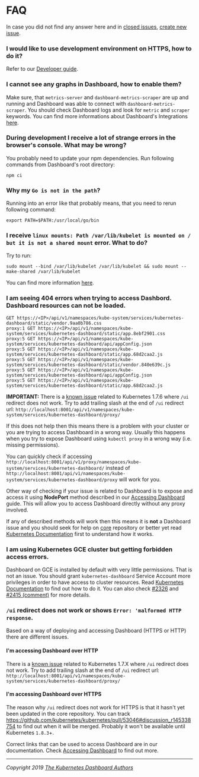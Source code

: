 # FAQ

In case you did not find any answer here and in [closed issues](https://github.com/kubernetes/dashboard/issues?q=is%3Aissue+is%3Aclosed), [create new issue](https://github.com/kubernetes/dashboard/issues/new/choose).

### I would like to use development environment on HTTPS, how to do it?

Refer to our [Developer guide](../developer/getting-started.md).

### I cannot see any graphs in Dashboard, how to enable them?

Make sure, that `metrics-server` and `dashboard-metrics-scraper` are up and running and Dashboard was able to connect with `dashboard-metrics-scraper`. You should check Dashboard logs and look for `metric` and `scraper` keywords. You can find more informations about Dashboard's Integrations [here](../user/integrations.md).

### During development I receive a lot of strange errors in the browser's console. What may be wrong?

You probably need to update your npm dependencies. Run following commands from Dashboard's root directory:

```shell
npm ci
```

### Why my `Go is not in the path`?

Running into an error like that probably means, that you need to rerun following command:

```shell
export PATH=$PATH:/usr/local/go/bin
```

### I receive `linux mounts: Path /var/lib/kubelet is mounted on / but it is not a shared mount` error. What to do?

Try to run:

```shell
sudo mount --bind /var/lib/kubelet /var/lib/kubelet && sudo mount --make-shared /var/lib/kubelet
```
You can find more information [here](https://github.com/kubernetes/kubernetes/issues/4869#issuecomment-193640483).

### I am seeing 404 errors when trying to access Dashbord. Dashboard resources can not be loaded.

```
GET https://<IP>/api/v1/namespaces/kube-system/services/kubernetes-dashboard/static/vendor.9aa0b786.css
proxy:1 GET https://<IP>/api/v1/namespaces/kube-system/services/kubernetes-dashboard/static/app.8ebf2901.css
proxy:5 GET https://<IP>/api/v1/namespaces/kube-system/services/kubernetes-dashboard/api/appConfig.json
proxy:5 GET https://<IP>/api/v1/namespaces/kube-system/services/kubernetes-dashboard/static/app.68d2caa2.js
proxy:5 GET https://<IP>/api/v1/namespaces/kube-system/services/kubernetes-dashboard/static/vendor.840e639c.js
proxy:5 GET https://<IP>/api/v1/namespaces/kube-system/services/kubernetes-dashboard/api/appConfig.json
proxy:5 GET https://<IP>/api/v1/namespaces/kube-system/services/kubernetes-dashboard/static/app.68d2caa2.js
```

**IMPORTANT:** There is a [known issue](https://github.com/kubernetes/kubernetes/issues/52729) related to Kubernetes 1.7.6 where `/ui` redirect does not work. Try to add trailing slash at the end of `/ui` redirect url: `http://localhost:8001/api/v1/namespaces/kube-system/services/kubernetes-dashboard/proxy/`

If this does not help then this means there is a problem with your cluster or you are trying to access Dashboard in a wrong way. Usually this happens when you try to expose Dashboard using `kubectl proxy` in a wrong way (i.e. missing permissions).

You can quickly check if accessing
`http://localhost:8001/api/v1/proxy/namespaces/kube-system/services/kubernetes-dashboard/` instead of `http://localhost:8001/api/v1/namespaces/kube-system/services/kubernetes-dashboard/proxy` will work for you.

Other way of checking if your issue is related to Dashboard is to expose and access it using **NodePort** method described in our [Accessing Dashboard](../user/accessing-dashboard/README.md) guide. This will allow you to access Dashboard directly without any proxy involved.

If any of described methods will work then this means it is **not** a Dashboard issue and you should seek for help on [core](https://github.com/kubernetes/kubernetes) repository or better yet read [Kubernetes Documentation](https://kubernetes.io/docs/tasks/) first to understand how it works.

### I am using Kubernetes GCE cluster but getting forbidden access errors.

Dashboard on GCE is installed by default with very little permissions. That is not an issue. You should grant `kubernetes-dashboard` Service Account more privileges in order to have access to cluster resources. Read [Kubernetes Documentation](https://kubernetes.io/docs/tasks/) to find out how to do it. You can also check [#2326](https://github.com/kubernetes/dashboard/issues/2326) and [#2415 (comment)](https://github.com/kubernetes/dashboard/issues/2415#issuecomment-348370032) for more details.

### `/ui` redirect does not work or shows `Error: 'malformed HTTP response`.

Based on a way of deploying and accessing Dashboard (HTTPS or HTTP) there are different issues.

#### I'm accessing Dashboard over HTTP

There is a [known issue](https://github.com/kubernetes/kubernetes/issues/52729) related to Kubernetes 1.7.X where `/ui` redirect does not work. Try to add trailing slash at the end of `/ui` redirect url: `http://localhost:8001/api/v1/namespaces/kube-system/services/kubernetes-dashboard/proxy/`

#### I'm accessing Dashboard over HTTPS

The reason why `/ui` redirect does not work for HTTPS is that it hasn't yet been updated in the core repository. You can track https://github.com/kubernetes/kubernetes/pull/53046#discussion_r145338754 to find out when it will be merged. Probably it won't be available until Kubernetes `1.8.3`+.

Correct links that can be used to access Dashboard are in our documentation. Check [Accessing Dashboard](../user/accessing-dashboard/README.md) to find out more.

----
_Copyright 2019 [The Kubernetes Dashboard Authors](https://github.com/kubernetes/dashboard/graphs/contributors)_
